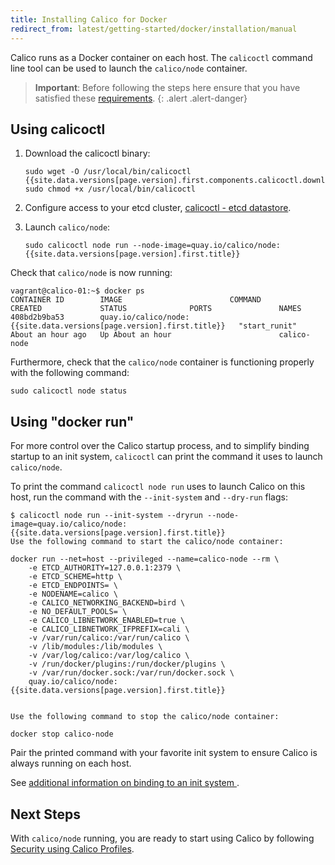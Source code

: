 ```yaml
---
title: Installing Calico for Docker
redirect_from: latest/getting-started/docker/installation/manual
---
```


Calico runs as a Docker container on each host. The `calicoctl` command line tool can be used to launch the `calico/node` container.

> **Important**: Before following the steps here ensure that you have satisfied these
[requirements]({{site.baseurl}}/{{page.version}}/getting-started/docker/installation/requirements).
{: .alert .alert-danger}


## Using calicoctl

1. Download the calicoctl binary:

   ```
   sudo wget -O /usr/local/bin/calicoctl {{site.data.versions[page.version].first.components.calicoctl.download_url}}
   sudo chmod +x /usr/local/bin/calicoctl
   ```

2. Configure access to your etcd cluster, [calicoctl - etcd datastore]({{site.baseurl}}/{{page.version}}/reference/calicoctl/setup/etcdv2).
3. Launch `calico/node`:

   ```
   sudo calicoctl node run --node-image=quay.io/calico/node:{{site.data.versions[page.version].first.title}}
   ```

Check that `calico/node` is now running:

```
vagrant@calico-01:~$ docker ps
CONTAINER ID        IMAGE                        COMMAND             CREATED             STATUS              PORTS               NAMES
408bd2b9ba53        quay.io/calico/node:{{site.data.versions[page.version].first.title}}   "start_runit"       About an hour ago   Up About an hour                        calico-node
```

Furthermore, check that the `calico/node` container is functioning properly
with the following command:

```
sudo calicoctl node status
```

## Using "docker run"

For more control over the Calico startup process, and to simplify binding
startup to an init system, `calicoctl` can print the command it uses
to launch `calico/node`.

To print the command `calicoctl node run` uses to launch Calico on this host,
run the command with the `--init-system` and `--dry-run` flags:

```
$ calicoctl node run --init-system --dryrun --node-image=quay.io/calico/node:{{site.data.versions[page.version].first.title}}
Use the following command to start the calico/node container:

docker run --net=host --privileged --name=calico-node --rm \
    -e ETCD_AUTHORITY=127.0.0.1:2379 \
    -e ETCD_SCHEME=http \
    -e ETCD_ENDPOINTS= \
    -e NODENAME=calico \
    -e CALICO_NETWORKING_BACKEND=bird \
    -e NO_DEFAULT_POOLS= \
    -e CALICO_LIBNETWORK_ENABLED=true \
    -e CALICO_LIBNETWORK_IFPREFIX=cali \
    -v /var/run/calico:/var/run/calico \
    -v /lib/modules:/lib/modules \
    -v /var/log/calico:/var/log/calico \
    -v /run/docker/plugins:/run/docker/plugins \
    -v /var/run/docker.sock:/var/run/docker.sock \
    quay.io/calico/node:{{site.data.versions[page.version].first.title}}


Use the following command to stop the calico/node container:

docker stop calico-node

```

Pair the printed command with your favorite init system to ensure Calico is
always running on each host.

See [additional information on binding to an init system
]({{site.baseurl}}/{{page.version}}/usage/configuration/as-service).

## Next Steps

With `calico/node` running, you are ready to start using Calico by following
[Security using Calico Profiles]({{site.baseurl}}/{{page.version}}/getting-started/docker/tutorials/security-using-calico-profiles).
